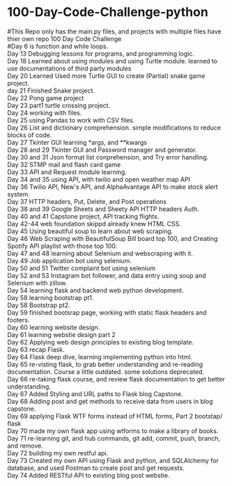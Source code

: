 # 100-Day-Code-Challenge-python </br>
#This Repo only has the main.py files, and projects with multiple files have thier own repo
100 Day Code Challenge</br>
#Day 6 is function and while loops.</br>
Day 13 Debugging lessons for programs, and programming logic.</br>
Day 18 Learned about using modules and using Turtle module. learned to use documentations of third party modules</br>
Day 20 Learned Used more Turtle GUI to create (Partial) snake game project.</br>
day 21 Finished Snake project.</br>
Day 22 Pong game project</br>
Day 23 part1 turtle crossing project.</br>
Day 24 working with files.</br>
Day 25 using Pandas to work with CSV files.</br>
Day 26 List and dictionary comprehension. simple modifications to reduce blocks of code.</br>
Day 27 Tkinter GUI learning *args, and **kwargs</br>
Day 28 and 29 Tkinter GUI and Password manager and generator.</br>
Day 30 and 31 Json format list conprehension, and Try error handling.</br>
Day 32 STMP mail and flash card game</br>
Day 33 API and Request module learning.</br>
Day 34 and 35 using API, with twilio and open weather map API</br>
Day 36 Twilio API, New's API, and AlphaAvantage API to make stock alert system.</br>
Day 37 HTTP headers, Put, Delete, and Post operations </br>
Day 38 and 39 Google Sheets and Sheety API HTTP headers Auth.</br>
Day 40 and 41 Capstone project, API tracking flights.</br>
Day 42-44 web foundation skippd already knew HTML CSS.</br>
Day 45 Using beautiful soup to learn about web scraping.</br>
Day 46 Web Scraping with BeautifulSoup Bill board top 100, and Creating Spotify API playlist with those top 100.</br>
Day 47 and 48 learning about Selenium and webscraping with it.</br>
Day 49 Job application bot using selenium.</br>
Day 50 and 51 Twitter complaint bot using selenium</br>
Day 52 and 53 Instagram bot follower, and data entry using soup and Selenium with zillow.</br>
Day 54 learning flask and backend web python development.</br>
Day 58 learning bootstrap pt1.</br>
Day 58 Bootstrap pt2.</br>
Day 59 finished bootsrap page, working with static flask headers and footers.</br>
Day 60 learning website design.</br>
Day 61 learning webstie design part 2</br>
Day 62 Applying web design principles to existing blog template.</br>
Day 63 recap Flask.</br>
Day 64 Flask deep dive, learning implementing python into html.</br>
Day 65 re-visting flask, to grab better understanding and re-reading documentation. Course a little outdated. some solutions deprecated.</br>
Day 66 re-taking flask course, and review flask documentation to get better understanding.</br>
Day 67 Added Styling and URL paths to Flask blog Capstone.</br>
Day 68 Adding post and get methods to receive data from users in blog capstone.</br>
Day 69 applying Flask WTF forms instead of HTML forms, Part 2 bootstap/ flask</br>
Day 70 made my own flask app using wtforms to make a library of books.</br>
Day 71 re-learning git, and hub commands, git add, commit, push, branch, and remove.</br>
Day 72 building my own restful api.</br>
Day 73 Created my own API using Flask and python, and SQLAlchemy for database, and used Postman to create post and get requests.</br>
Day 74 Added RESTful API to existing blog post webstie.
